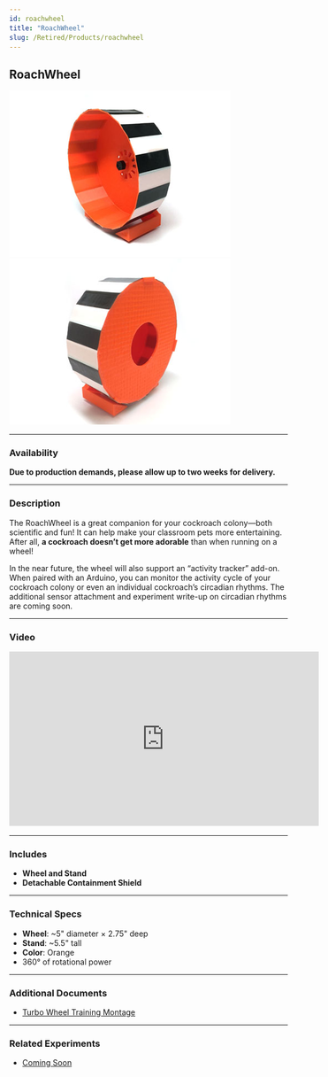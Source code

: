 ```yaml
---
id: roachwheel
title: "RoachWheel"
slug: /Retired/Products/roachwheel
---
```


## RoachWheel

![Cockroach Turbo Wheel](./img/roachwheel_2016_product.jpg)  
![Backside of Roach Wheel](./img/roachwheel_2016_whatsinthebox.jpg)

---
  
### Availability

**Due to production demands, please allow up to two weeks for delivery.**

---

### Description

The RoachWheel is a great companion for your cockroach colony—both scientific
and fun! It can help make your classroom pets more entertaining. After all,
**a cockroach doesn’t get more adorable** than when running on a wheel!

In the near future, the wheel will also support an “activity tracker” add-on.
When paired with an Arduino, you can monitor the activity cycle of your
cockroach colony or even an individual cockroach’s circadian rhythms. The
additional sensor attachment and experiment write-up on circadian rhythms are
coming soon.

---

### Video

<iframe width="560" height="315" 
  src="https://www.youtube.com/embed/Dhq6hZhzFq8" 
  frameborder="0" allowfullscreen>
</iframe>

---

### Includes

- **Wheel and Stand**
- **Detachable Containment Shield**

---

### Technical Specs

- **Wheel**: ~5" diameter × 2.75" deep  
- **Stand**: ~5.5" tall  
- **Color**: Orange  
- 360° of rotational power

---

### Additional Documents

- [Turbo Wheel Training Montage](https://www.youtube.com/watch?v=Dhq6hZhzFq8&feature=youtu.be)

---

### Related Experiments

- [Coming Soon](#)
